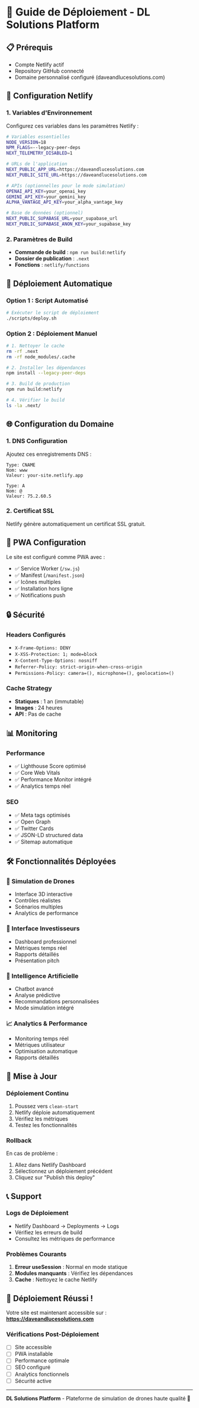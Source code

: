 # 🚀 Guide de Déploiement - DL Solutions Platform

## 📋 Prérequis

- Compte Netlify actif
- Repository GitHub connecté
- Domaine personnalisé configuré (daveandlucesolutions.com)

## 🔧 Configuration Netlify

### 1. Variables d'Environnement

Configurez ces variables dans les paramètres Netlify :

```bash
# Variables essentielles
NODE_VERSION=18
NPM_FLAGS=--legacy-peer-deps
NEXT_TELEMETRY_DISABLED=1

# URLs de l'application
NEXT_PUBLIC_APP_URL=https://daveandlucesolutions.com
NEXT_PUBLIC_SITE_URL=https://daveandlucesolutions.com

# APIs (optionnelles pour le mode simulation)
OPENAI_API_KEY=your_openai_key
GEMINI_API_KEY=your_gemini_key
ALPHA_VANTAGE_API_KEY=your_alpha_vantage_key

# Base de données (optionnel)
NEXT_PUBLIC_SUPABASE_URL=your_supabase_url
NEXT_PUBLIC_SUPABASE_ANON_KEY=your_supabase_key
```

### 2. Paramètres de Build

- **Commande de build** : `npm run build:netlify`
- **Dossier de publication** : `.next`
- **Fonctions** : `netlify/functions`

## 🚀 Déploiement Automatique

### Option 1 : Script Automatisé

```bash
# Exécuter le script de déploiement
./scripts/deploy.sh
```

### Option 2 : Déploiement Manuel

```bash
# 1. Nettoyer le cache
rm -rf .next
rm -rf node_modules/.cache

# 2. Installer les dépendances
npm install --legacy-peer-deps

# 3. Build de production
npm run build:netlify

# 4. Vérifier le build
ls -la .next/
```

## 🌐 Configuration du Domaine

### 1. DNS Configuration

Ajoutez ces enregistrements DNS :

```
Type: CNAME
Nom: www
Valeur: your-site.netlify.app

Type: A
Nom: @
Valeur: 75.2.60.5
```

### 2. Certificat SSL

Netlify génère automatiquement un certificat SSL gratuit.

## 📱 PWA Configuration

Le site est configuré comme PWA avec :

- ✅ Service Worker (`/sw.js`)
- ✅ Manifest (`/manifest.json`)
- ✅ Icônes multiples
- ✅ Installation hors ligne
- ✅ Notifications push

## 🔒 Sécurité

### Headers Configurés

- `X-Frame-Options: DENY`
- `X-XSS-Protection: 1; mode=block`
- `X-Content-Type-Options: nosniff`
- `Referrer-Policy: strict-origin-when-cross-origin`
- `Permissions-Policy: camera=(), microphone=(), geolocation=()`

### Cache Strategy

- **Statiques** : 1 an (immutable)
- **Images** : 24 heures
- **API** : Pas de cache

## 📊 Monitoring

### Performance

- ✅ Lighthouse Score optimisé
- ✅ Core Web Vitals
- ✅ Performance Monitor intégré
- ✅ Analytics temps réel

### SEO

- ✅ Meta tags optimisés
- ✅ Open Graph
- ✅ Twitter Cards
- ✅ JSON-LD structured data
- ✅ Sitemap automatique

## 🛠️ Fonctionnalités Déployées

### 🎯 Simulation de Drones

- Interface 3D interactive
- Contrôles réalistes
- Scénarios multiples
- Analytics de performance

### 💼 Interface Investisseurs

- Dashboard professionnel
- Métriques temps réel
- Rapports détaillés
- Présentation pitch

### 🤖 Intelligence Artificielle

- Chatbot avancé
- Analyse prédictive
- Recommandations personnalisées
- Mode simulation intégré

### 📈 Analytics & Performance

- Monitoring temps réel
- Métriques utilisateur
- Optimisation automatique
- Rapports détaillés

## 🔄 Mise à Jour

### Déploiement Continu

1. Poussez vers `clean-start`
2. Netlify déploie automatiquement
3. Vérifiez les métriques
4. Testez les fonctionnalités

### Rollback

En cas de problème :

1. Allez dans Netlify Dashboard
2. Sélectionnez un déploiement précédent
3. Cliquez sur "Publish this deploy"

## 📞 Support

### Logs de Déploiement

- Netlify Dashboard → Deployments → Logs
- Vérifiez les erreurs de build
- Consultez les métriques de performance

### Problèmes Courants

1. **Erreur useSession** : Normal en mode statique
2. **Modules manquants** : Vérifiez les dépendances
3. **Cache** : Nettoyez le cache Netlify

## 🎉 Déploiement Réussi !

Votre site est maintenant accessible sur :
**https://daveandlucesolutions.com**

### Vérifications Post-Déploiement

- [ ] Site accessible
- [ ] PWA installable
- [ ] Performance optimale
- [ ] SEO configuré
- [ ] Analytics fonctionnels
- [ ] Sécurité active

---

**DL Solutions Platform** - Plateforme de simulation de drones haute qualité 🚁
